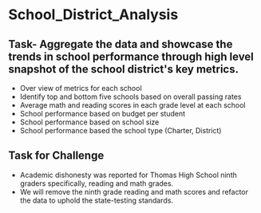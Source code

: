 # School_District_Analysis

## Task- Aggregate the data and showcase the trends in school performance through high level snapshot of the school district's key metrics.
- Over view of metrics for each school
- Identify top and bottom five schools based on overall passing rates
- Average math and reading scores in each grade level at each school
- School performance based on budget per student
- School performance based on school size
- School performance based the school type (Charter, District)

## Task for Challenge
- Academic dishonesty was reported for Thomas High School ninth graders specifically, reading and math grades.
- We will remove the ninth grade reading and math scores and refactor the data to uphold the state-testing standards.

